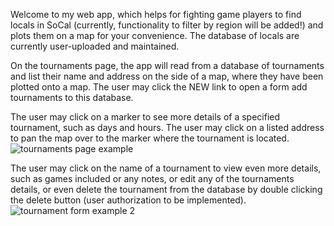 Welcome to my web app, which helps for fighting game players to find locals in SoCal (currently, functionality to filter by region will be added!) and plots them on a map for your convenience. The database of locals are currently user-uploaded and maintained.

On the tournaments page, the app will read from a database of tournaments and list their name and address on the side of a map, where they have been plotted onto a map.
The user may click the NEW link to open a form add tournaments to this database.

The user may click on a marker to see more details of a specified tournament, such as days and hours.
The user may click on a listed address to pan the map over to the marker where the tournament is located.
![tournaments page example](https://github.com/user-attachments/assets/d4532718-43b5-4bee-9128-3b4e8c285fe3)


The user may click on the name of a tournament to view even more details, such as games included or any notes, or edit any of the tournaments details, or even delete the tournament from the database by double clicking the delete button (user authorization to be implemented).
![tournament form example 2](https://github.com/user-attachments/assets/e5138167-9670-40a4-87df-0d2134cbd2c1)
